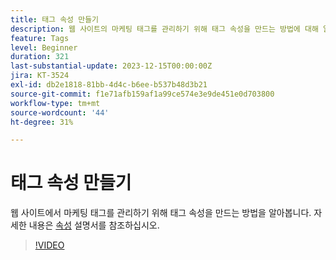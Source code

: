 ```yaml
---
title: 태그 속성 만들기
description: 웹 사이트의 마케팅 태그를 관리하기 위해 태그 속성을 만드는 방법에 대해 알아봅니다.
feature: Tags
level: Beginner
duration: 321
last-substantial-update: 2023-12-15T00:00:00Z
jira: KT-3524
exl-id: db2e1818-81bb-4d4c-b6ee-b537b48d3b21
source-git-commit: f1e71afb159af1a99ce574e3e9de451e0d703800
workflow-type: tm+mt
source-wordcount: '44'
ht-degree: 31%

---
```


# 태그 속성 만들기

웹 사이트에서 마케팅 태그를 관리하기 위해 태그 속성을 만드는 방법을 알아봅니다. 자세한 내용은 [속성](https://experienceleague.adobe.com/docs/experience-platform/tags/admin/companies-and-properties.html) 설명서를 참조하십시오.

>[!VIDEO](https://video.tv.adobe.com/v/28727/?learn=on)
